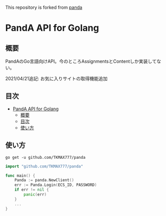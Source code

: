 This repository is forked from [panda](https://github.com/TKMAX777/panda)

# PandA API for Golang

## 概要
PandAのGo言語向けAPI。今のところAssignmentsとContentしか実装してない。

2021/04/21追記: お気に入りサイトの取得機能追加

## 目次
<!-- TOC -->

- [PandA API for Golang](#panda-api-for-golang)
    - [概要](#概要)
    - [目次](#目次)
    - [使い方](#使い方)

<!-- /TOC -->

## 使い方
```
go get -u github.com/TKMAX777/panda
```

```go
import "github.com/TKMAX777/panda"

func main() {
    Panda := panda.NewClient()
    err := Panda.Login(ECS_ID, PASSWORD)
    if err != nil {
        panic(err)
    }
    ...
}
```

